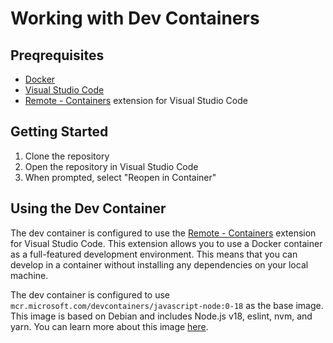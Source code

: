 # Working with Dev Containers

## Preqrequisites

- [Docker](https://docs.docker.com/get-docker/)
- [Visual Studio Code](https://code.visualstudio.com/)
- [Remote - Containers](https://marketplace.visualstudio.com/items?itemName=ms-vscode-remote.remote-containers) extension for Visual Studio Code

## Getting Started

1. Clone the repository
2. Open the repository in Visual Studio Code
3. When prompted, select "Reopen in Container"

## Using the Dev Container

The dev container is configured to use the [Remote - Containers](https://marketplace.visualstudio.com/items?itemName=ms-vscode-remote.remote-containers) extension for Visual Studio Code. This extension allows you to use a Docker container as a full-featured development environment. This means that you can develop in a container without installing any dependencies on your local machine.

The dev container is configured to use `mcr.microsoft.com/devcontainers/javascript-node:0-18` as the base image. This image is based on Debian and includes Node.js v18, eslint, nvm, and yarn. You can learn more about this image [here](https://github.com/microsoft/vscode-dev-containers/tree/main/containers/javascript-node).
